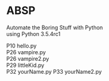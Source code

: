 # ABSP
Automate the Boring Stuff with Python  
using Python 3.5.4rc1  

P10 hello.py  
P26 vampire.py  
P26 vampire2.py  
P29 littleKid.py  
P32 yourName.py
P33 yourName2.py
